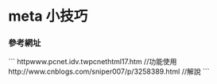 meta 小技巧
==============================

<h3 id="autoescape"> 參考網址 </h3>
```
httpwww.pcnet.idv.twpcnethtml17.htm	              //功能使用
http://www.cnblogs.com/sniper007/p/3258389.html		//解說
```
